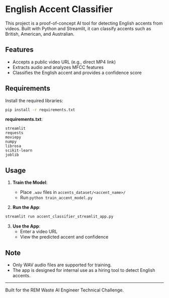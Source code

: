 
# English Accent Classifier

This project is a proof-of-concept AI tool for detecting English accents from videos. Built with Python and Streamlit, it can classify accents such as British, American, and Australian.

## Features
- Accepts a public video URL (e.g., direct MP4 link)
- Extracts audio and analyzes MFCC features
- Classifies the English accent and provides a confidence score

## Requirements
Install the required libraries:
```bash
pip install -r requirements.txt
```

**requirements.txt**:
```
streamlit
requests
moviepy
numpy
librosa
scikit-learn
joblib
```

## Usage
1. **Train the Model**:
   - Place `.wav` files in `accents_dataset/<accent_name>/`
   - Run `python train_accent_model.py`

2. **Run the App**:
```bash
streamlit run accent_classifier_streamlit_app.py
```

3. **Use the App**:
   - Enter a video URL
   - View the predicted accent and confidence

## Note
- Only WAV audio files are supported for training.
- The app is designed for internal use as a hiring tool to detect English accents.

---
Built for the REM Waste AI Engineer Technical Challenge.
